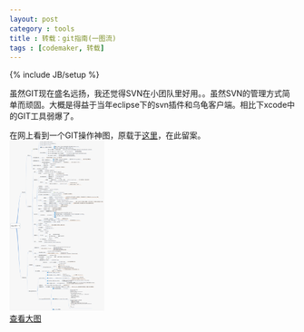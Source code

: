 ```yaml
---
layout: post
category : tools
title : 转载：git指南(一图流)
tags : [codemaker, 转载]
---
```

{% include JB/setup %}

虽然GIT现在盛名远扬，我还觉得SVN在小团队里好用。。虽然SVN的管理方式简单而顽固。大概是得益于当年eclipse下的svn插件和乌龟客户端。相比下xcode中的GIT工具弱爆了。<br/>

在网上看到一个GIT操作神图，原载于[这里](http://www.cnblogs.com/1-2-3/archive/2010/07/18/git-commands.html)，在此留案。<br/>
<img src="/images/post/git.png" alt="git指南" height="300"/>
<br/>
[查看大图](/images/git.png)